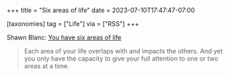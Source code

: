 +++
title = "Six areas of life"
date = 2023-07-10T17:47:47-07:00

[taxonomies]
tag = ["Life"]
via = ["RSS"]
+++

Shawn Blanc: [You have six areas of life](https://shawnblanc.net/2023/06/you-have-six-areas-of-life/)

<!-- more -->

> Each area of your life overlaps with and impacts the others. And yet you only have the capacity to give your full attention to one or two areas at a time.
